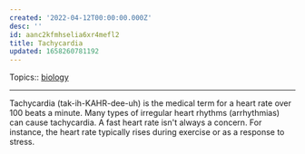 ```yaml
---
created: '2022-04-12T00:00:00.000Z'
desc: ''
id: aanc2kfmhselia6xr4mefl2
title: Tachycardia
updated: 1658260781192
---
```

   
Topics::  [biology](../topics/biology.md)   
   
   
---   
   
Tachycardia (tak-ih-KAHR-dee-uh) is the medical term for a heart rate over 100 beats a minute. Many types of irregular heart rhythms (arrhythmias) can cause tachycardia. A fast heart rate isn't always a concern. For instance, the heart rate typically rises during exercise or as a response to stress.